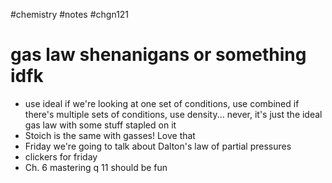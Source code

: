 #chemistry #notes #chgn121

# gas law shenanigans or something idfk
- use ideal if we're looking at one set of conditions, use combined if there's multiple sets of conditions, use density... never, it's just the ideal gas law with some stuff stapled on it
- Stoich is the same with gasses! Love that
- Friday we're going to talk about Dalton's law of partial pressures
-  clickers for friday
- Ch. 6 mastering q 11 should be fun


